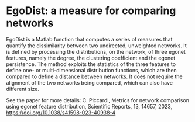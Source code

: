 # EgoDist: a measure for comparing networks

EgoDist is a Matlab function that computes a series of measures that quantify the dissimilarity between two undirected, unweighted networks.
It is defined by processing the distributions, on the network, of three egonet features, namely the degree, the clustering coefficient and the egonet persistence.
The method exploits the statistics of the three features to define one- or multi-dimensional distribution functions, which are then compared to define a distance between networks.
It does not require the alignment of the two networks being compared, which can also have different size.

See the paper for more details:
C. Piccardi, Metrics for network comparison using egonet feature distribution, Scientific Reports, 13, 14657, 2023, https://doi.org/10.1038/s41598-023-40938-4

